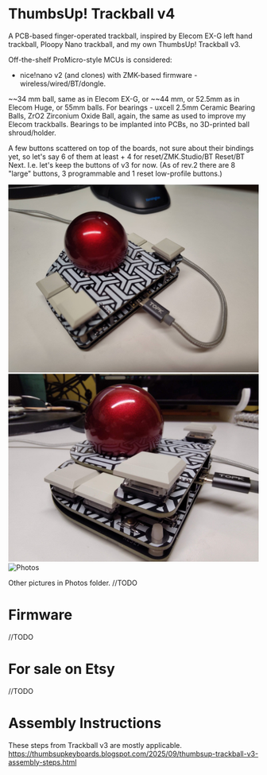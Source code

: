 # ThumbsUp! Trackball v4

A PCB-based finger-operated trackball, inspired by Elecom EX-G left hand trackball, Ploopy Nano trackball, and my own ThumbsUp! Trackball v3.
 
Off-the-shelf ProMicro-style MCUs is considered: 
- nice!nano v2 (and clones) with ZMK-based firmware - wireless/wired/BT/dongle.

~~34 mm ball, same as in Elecom EX-G, or ~~44 mm, or 52.5mm as in Elecom Huge, or 55mm balls.
For bearings - uxcell 2.5mm Ceramic Bearing Balls, ZrO2 Zirconium Oxide Ball, again, the same as used to improve my Elecom trackballs.
Bearings to be implanted into PCBs, no 3D-printed ball shroud/holder.

A few buttons scattered on top of the boards, not sure about their bindings yet, so let's say 6 of them at least + 4 for reset/ZMK.Studio/BT Reset/BT Next.
I.e. let's keep the buttons of v3 for now.
(As of rev.2 there are 8 "large" buttons, 3 programmable and 1 reset low-profile buttons.)


![Photos](https://github.com/ak66666/ThumbsUp-Trackball-v4/blob/main/Photos/B4_rev1_1.jpg)
![Photos](https://github.com/ak66666/ThumbsUp-Trackball-v4/blob/main/Photos/B4_rev1_2.jpg)
![Photos](https://github.com/ak66666/ThumbsUp-Trackball-v4/blob/main/Photos/B4_rev1_3jpg)

Other pictures in Photos folder.
//TODO

# Firmware

//TODO

# For sale on Etsy
 
//TODO

# Assembly Instructions

These steps from Trackball v3 are mostly applicable.
https://thumbsupkeyboards.blogspot.com/2025/09/thumbsup-trackball-v3-assembly-steps.html
